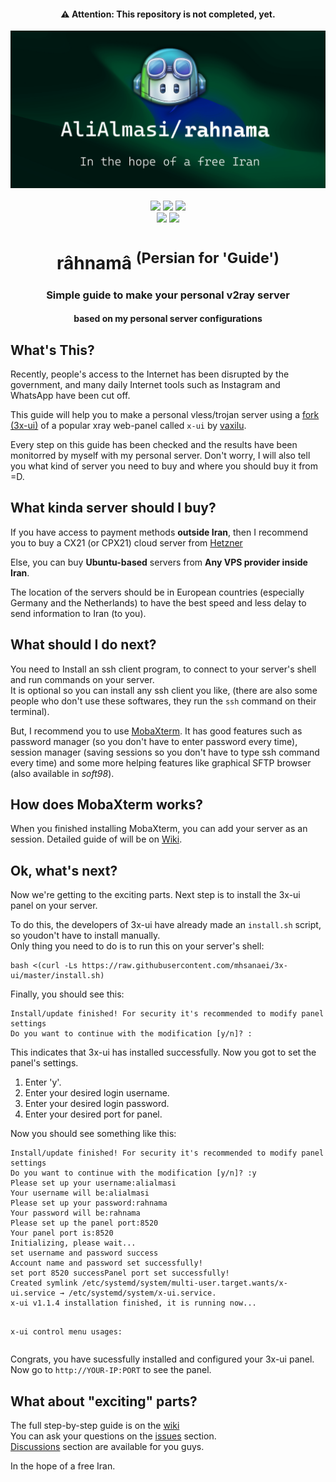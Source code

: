 <h4 align="center">⚠️ Attention: This repository is not completed, yet.</h4>

<div align="center">
<img src="./other_files/rahnama.png"><br><br>
<a href="https://github.com/AliAlmasi/rahnama"><img src="https://komarev.com/ghpvc/?username=alialmasi-rahnama&color=2c7862&style=flat-square&label=Visits"></a>
<a href="https://github.com/AliAlmasi/rahnama/stargazers"><img src="https://img.shields.io/github/stars/alialmasi/rahnama.svg?style=flat-square&label=Stars&maxAge=2592000&color=1b727d"></a>
<a href="https://github.com/AliAlmasi/rahnama/blob/main/LICENSE"><img src="https://img.shields.io/github/license/alialmasi/rahnama.svg?style=flat-square&label=License&maxAge=2592000&color=155b64"></a>
<br>
<a href="https://github.com/AliAlmasi/rahnama/issues"><img src="https://img.shields.io/badge/Ask%20quesions%20in-Issues-146264.svg?style=flat-square"></a>
<a href="https://github.com/AliAlmasi/rahnama/graphs/commit-activity"><img src="https://img.shields.io/badge/Maintained%3F-yes-009458.svg?style=flat-square"></a>
<h1>râhnamâ <sup>(Persian for 'Guide')</sup></h1>
<h3>Simple guide to make your personal v2ray server</h3>
<h4>based on my personal server configurations</h4>
</div>
<h2>What's This?</h2>
<p>Recently, people's access to the Internet has been disrupted by the government, and many daily Internet tools such as Instagram and WhatsApp have been cut off.</p>
<p>This guide will help you to make a personal vless/trojan server using a <a href="https://github.com/MHSanaei/3x-ui/">fork (3x-ui)</a> of a popular xray web-panel called <code>x-ui</code> by <a href="https://github.com/vaxilu/x-ui">vaxilu</a>.</p>
<p>Every step on this guide has been checked and the results have been monitorred by myself with my personal server. Don't worry, I will also tell you what kind of server you need to buy and where you should buy it from =D.</p>
<h2>What kinda server should I buy?</h2>
<p>If you have access to payment methods <b>outside Iran</b>, then I recommend you to buy a CX21 (or CPX21) cloud server from <a href="https://www.hetzner.com/cloud#:~:text=5.18%20/%20mo-,CX21,-vCPU">Hetzner</a></p>
<p>Else, you can buy <b>Ubuntu-based</b> servers from <b>Any VPS provider inside Iran</b>.</p>
<p>The location of the servers should be in European countries (especially Germany and the Netherlands) to have the best speed and less delay to send information to Iran (to you).</p>
<h2>What should I do next?</h2>
<p>You need to Install an ssh client program, to connect to your server's shell and run commands on your server.<br>It is optional so you can install any ssh client you like, (there are also some people who don't use these softwares, they run the <code>ssh</code> command on their terminal).</p>
<p>But, I recommend you to use <a href="https://mobaxterm.mobatek.net/">MobaXterm</a>. It has good features such as password manager (so you don't have to enter password every time), session manager (saving sessions so you don't have to type ssh command every time) and some more helping features like graphical SFTP browser (also available in <em>soft98</em>).</p>
<h2>How does MobaXterm works?</h2>
<p>When you finished installing MobaXterm, you can add your server as an session. Detailed guide of will be on <a href="https://github.com/AliAlmasi/rahnama/wiki/MobaXterm">Wiki</a>.</p>
<h2>Ok, what's next?</h2>
<p>Now we're getting to the exciting parts. Next step is to install the 3x-ui panel on your server.</p>
<p>To do this, the developers of 3x-ui have already made an <code>install.sh</code> script, so youdon't have to install manually.<br>Only thing you need to do is to run this on your server's shell:</p><pre><code>bash <(curl -Ls https://raw.githubusercontent.com/mhsanaei/3x-ui/master/install.sh)</code></pre>
<p>Finally, you should see this:</p>
<pre><code>Install/update finished! For security it's recommended to modify panel settings
Do you want to continue with the modification [y/n]? :</code></pre>
<p>This indicates that 3x-ui has installed successfully. Now you got to set the panel's settings.</p>
<ol>
<li>Enter 'y'.</li>
<li>Enter your desired login username.</li>
<li>Enter your desired login password.</li>
<li>Enter your desired port for panel.</li>
</ol>
<p>Now you should see something like this:</p>
<pre><code>Install/update finished! For security it's recommended to modify panel settings
Do you want to continue with the modification [y/n]? :y
Please set up your username:alialmasi
Your username will be:alialmasi
Please set up your password:rahnama
Your password will be:rahnama
Please set up the panel port:8520
Your panel port is:8520
Initializing, please wait...
set username and password success
Account name and password set successfully!
set port 8520 successPanel port set successfully!
Created symlink /etc/systemd/system/multi-user.target.wants/x-ui.service → /etc/systemd/system/x-ui.service.
x-ui v1.1.4 installation finished, it is running now...

x-ui control menu usages:</code></pre>
<p>Congrats, you have sucessfully installed and configured your 3x-ui panel.<br>Now go to <code>http://YOUR-IP:PORT</code> to see the panel.</p>
<h2>What about "exciting" parts?</h2>
<p>The full step-by-step guide is on the <a href="https://github.com/AliAlmasi/rahnama/wiki/">wiki</a><br>
You can ask your questions on the <a href="https://github.com/AliAlmasi/rahnama/issues">issues</a> section.<br><a href="https://github.com/AliAlmasi/rahnama/discussions">Discussions</a> section are available for you guys.</p>
<p>In the hope of a free Iran.</p>
